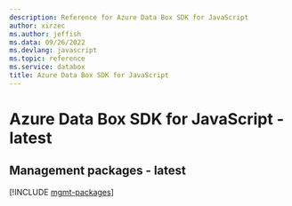 ```yaml
---
description: Reference for Azure Data Box SDK for JavaScript
author: xirzec
ms.author: jeffish
ms.data: 09/26/2022
ms.devlang: javascript
ms.topic: reference
ms.service: databox
title: Azure Data Box SDK for JavaScript
---
```

# Azure Data Box SDK for JavaScript - latest

## Management packages - latest
[!INCLUDE [mgmt-packages](data-box-mgmt-index.md)]